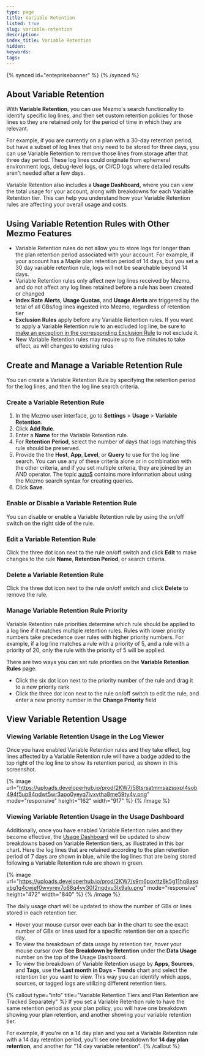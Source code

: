 ```yaml
---
type: page
title: Variable Retention
listed: true
slug: variable-retention
description: 
index_title: Variable Retention
hidden: 
keywords: 
tags: 
---
```


{% synced id="enteprisebanner" %}
{% /synced %}

## About Variable Retention

With **Variable Retention**, you can use Mezmo's search functionality to identify specific log lines, and then set custom retention policies for those lines so they are retained only for the period of time in which they are relevant.

For example, if you are currently on a plan with a 30-day retention period, but have a subset of log lines that only need to be stored for three days, you can use Variable Retention to remove those lines from storage after that three day period. These log lines could originate from ephemeral environment logs, debug-level logs, or CI/CD logs where detailed results aren't needed after a few days.

Variable Retention also includes a **Usage Dashboard,** where you can view the total usage for your account, along with breakdowns for each Variable Retention tier. This can help you understand how your Variable Retention rules are affecting your overall usage and costs.

## Using Variable Retention Rules with Other Mezmo Features

- Variable Retention rules do not allow you to store logs for longer than the plan retention period associated with your account. For example, if your account has a Maple plan retention period of 14 days, but you set a 30 day variable retention rule, logs will not be searchable beyond 14 days.
- Variable Retention rules only affect new log lines received by Mezmo, and do not affect any log lines retained before a rule has been created or changed
- **Index Rate Alerts**, **Usage Quotas**, and **Usage Alerts** are triggered by the total of all GBs/log lines ingested into Mezmo, regardless of retention tier
- **Exclusion Rules** apply before any Variable Retention rules. If you want to apply a Variable Retention rule to an excluded log line, be sure to [make an exception in the corresponding Exclusion Rule](/docs/excluding-log-lines) to not exclude it.
- New Variable Retention rules may require up to five minutes to take effect, as will changes to existing rules

## Create and Manage a Variable Retention Rule

You can create a Variable Retention Rule by specifying the retention period for the log lines, and then the log line search criteria.

### Create a Variable Retention Rule

1. In the Mezmo user interface, go to **Settings** &gt; **Usage** &gt; **Variable Retention**.
2. Click **Add Rule**.
3. Enter a **Name** for the Variable Retention rule.
4. For **Retention Period**, select the number of days that logs matching this rule should be preserved.
5. Provide the the **Host**, **App**, **Level**, or **Query** to use for the log line search. You can use any of these criteria alone or in combination with the other criteria, and if you set multiple criteria, they are joined by an AND operator. The topic [auto$](/docs/search-and-filter) contains more information about using the Mezmo search syntax for creating queries.
6. Click **Save**.

### Enable or Disable a Variable Retention Rule

You can disable or enable a Variable Retention rule by using the on/off switch on the right side of the rule.

### Edit a Variable Retention Rule

Click the three dot icon next to the rule on/off switch and click **Edit** to make changes to the rule **Name**, **Retention Period**, or search criteria.

### Delete a Variable Retention Rule

Click the three dot icon next to the rule on/off switch and click **Delete** to remove the rule.

### Manage Variable Retention Rule Priority

Variable Retention rule priorities determine which rule should be applied to a log line if it matches multiple retention rules. Rules with lower priority numbers take precedence over rules with higher priority numbers. For example, if a log line matches a rule with a priority of 5, and a rule with a priority of 20, only the rule with the priority of 5 will be applied.

There are two ways you can set rule priorities on the **Variable Retention Rules** page.

- Click the six dot icon next to the priority number of the rule and drag it to a new priority rank
- Click the three dot icon next to the rule on/off switch to edit the rule, and enter a new priority number in the **Change Priority** field

## View Variable Retention Usage

### Viewing Variable Retention Usage in the Log Viewer

Once you have enabled Variable Retention rules and they take effect, log lines affected by a Variable Retention rule will have a badge added to the top right of the log line to show its retention period, as shown in this screenshot.

{% image url="https://uploads.developerhub.io/prod/2KW7/58tsrsatmmsazssxpl4sob494f5up84pdwt5wr3apo0yeyq7ivxvtha8me59ty4v.png" mode="responsive" height="162" width="917" %}
{% /image %}

### Viewing Variable Retention Usage in the Usage Dashboard

Additionally, once you have enabled Variable Retention rules and they become effective, the [Usage Dashboard](/docs/manage-usage) will be updated to show breakdowns based on Variable Retention tiers, as illustrated in this bar chart. Here the log lines that are retained according to the plan retention period of 7 days are shown in blue, while the log lines that are being stored following a Variable Retention rule are shown in green.

{% image url="https://uploads.developerhub.io/prod/2KW7/s9m6poxttz8k5g11hq8asqvbg1g4cwjef0wvyrev7o68q4yv30f2nqdvu3lx9alu.png" mode="responsive" height="472" width="840" %}
{% /image %}

The daily usage chart will be updated to show the number of GBs or lines stored in each retention tier.

- Hover your mouse cursor over each bar in the chart to see the exact number of GBs or lines used for a specific retention tier on a specific day.
- To view the breakdown of data usage by retention tier, hover your mouse cursor over **See Breakdown by Retention** under the **Data Usage** number on the top of the Usage Dashboard.
- To view the breakdown of Variable Retention usage by **Apps**, **Sources**, and **Tags**, use the **Last month in Days - Trends** chart and select the retention tier you want to view. This way you can identify which apps, sources, or tagged logs are utilizing different retention tiers.

{% callout type="info" title="Variable Retention Tiers and Plan Retention are Tracked Separately" %}
If you set a Variable Retention rule to have the same retention period as your plan policy, you will have one breakdown showing your plan retention, and another showing your variable retention tier.

For example, if you're on a 14 day plan and you set a Variable Retention rule with a 14 day retention period, you'll see one breakdown for **14 day plan retention**, and another for "14 day variable retention".
{% /callout %}
